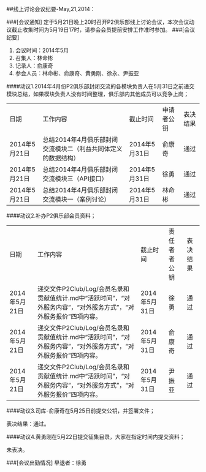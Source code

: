 ##线上讨论会议纪要-May,21,2014：

###[会议通知]
定于5月21日晚上20时召开P2俱乐部线上讨论会议，本次会议动议截止收集时间为5月19日17时，请参会会员提前安排工作准时参加。
###[会议纪要]
1. 会议时间：2014年5月
2. 召集人：林命彬
2. 记录人：俞康奇
3. 参会人员：林命彬、俞康奇、黄勇刚、徐永、尹振亚

####动议1.2014年4月份P2俱乐部封闭交流的各模块负责人在5月31日之前递交模块总结，如果模块负责人没有时间整理，俱乐部内其他成员可以竞争上岗；

<table>
   <tr><td>日期</td><td>工作内容</td><td>截止时间</td><td>申请者公钥</td><td>表决结果</td></tr>
   <tr><td>2014年5月21日</td><td>总结2014年4月俱乐部封闭交流模块二（利益共同体定义的数据结构）</td><td>2014年5月31日</td><td>俞康奇</td><td>通过</td></tr>
   <tr><td>2014年5月21日</td><td>总结2014年4月俱乐部封闭交流模块三（API接口）</td><td>2014年5月31日</td><td>徐勇</td><td>通过</td></tr>
   <tr><td>2014年5月21日</td><td>总结2014年4月俱乐部封闭交流模块一（案例讨论）</td><td>2014年5月31日</td><td>林命彬</td><td>通过</td></tr>
</table>

####动议2.补办P2俱乐部会员资料；

<table>
   <tr><td>日期</td><td>工作内容</td><td>截止时间</td><td>责任者者公钥</td><td>表决结果</td></tr>
   <tr><td>2014年5月21日</td><td>递交文件P2Club/Log/会员名录和贡献值统计.md中“活跃时间”，“对外服务内容”，“对外服务方式”，“对外服务报价”四项内容。</td><td>2014年5月31日</td><td>徐勇</td><td>通过</td></tr>
   <tr><td>2014年5月21日</td><td>递交文件P2Club/Log/会员名录和贡献值统计.md中“活跃时间”，“对外服务内容”，“对外服务方式”，“对外服务报价”四项内容。</td><td>2014年5月31日</td><td>俞康奇</td><td>通过</td></tr>
   <tr><td>2014年5月21日</td><td>递交文件P2Club/Log/会员名录和贡献值统计.md中“活跃时间”，“对外服务内容”，“对外服务方式”，“对外服务报价”四项内容。</td><td>2014年5月31日</td><td>尹振亚</td><td>通过</td></tr>
</table>

####动议3.司库-俞康奇在5月25日前提交公钥，并签署文件；

表决结果：通过。

####动议4.黄勇刚在5月22日提交征集目录，大家在指定时间内提交资料；

未表决。

###[会议出勤情况]
早退者：徐勇
